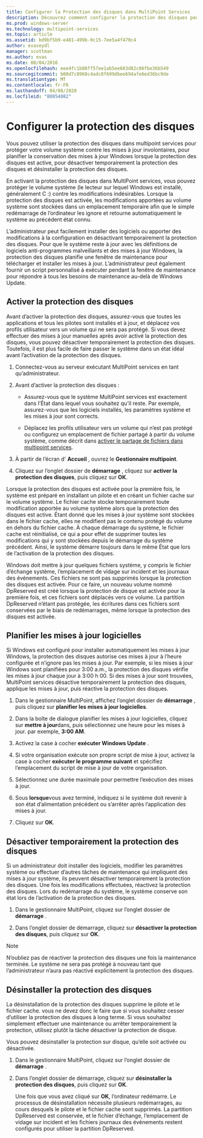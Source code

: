 ```yaml
---
title: Configurer la Protection des disques dans MultiPoint Services
description: Découvrez comment configurer la protection des disques pour MultiPoint services
ms.prod: windows-server
ms.technology: multipoint-services
ms.topic: article
ms.assetid: bd9bf5b9-e481-499b-9c15-7ee5a4f470c4
author: evaseydl
manager: scottman
ms.author: evas
ms.date: 08/04/2016
ms.openlocfilehash: eee4fc1b80ff57ee1ab5ee683d82c06fbe36b549
ms.sourcegitcommit: b00d7c8968c4adc8f699dbee694afe6ed36bc9de
ms.translationtype: MT
ms.contentlocale: fr-FR
ms.lasthandoff: 04/08/2020
ms.locfileid: "80854082"
---
```

# <a name="configure-disk-protection"></a>Configurer la protection des disques
Vous pouvez utiliser la protection des disques dans multipoint services pour protéger votre volume système contre les mises à jour involontaires, pour planifier la conservation des mises à jour Windows lorsque la protection des disques est active, pour désactiver temporairement la protection des disques et désinstaller la protection des disques.  
  
En activant la protection des disques dans MultiPoint services, vous pouvez protéger le volume système (le lecteur sur lequel Windows est installé, généralement C :) contre les modifications indésirables. Lorsque la protection des disques est activée, les modifications apportées au volume système sont stockées dans un emplacement temporaire afin que le simple redémarrage de l’ordinateur les ignore et retourne automatiquement le système au précédent état connu.  
  
L’administrateur peut facilement installer des logiciels ou apporter des modifications à la configuration en désactivant temporairement la protection des disques. Pour que le système reste à jour avec les définitions de logiciels anti-programmes malveillants et des mises à jour Windows, la protection des disques planifie une fenêtre de maintenance pour télécharger et installer les mises à jour. L’administrateur peut également fournir un script personnalisé à exécuter pendant la fenêtre de maintenance pour répondre à tous les besoins de maintenance au-delà de Windows Update.  
  
## <a name="enable-disk-protection"></a>Activer la protection des disques  
Avant d’activer la protection des disques, assurez-vous que toutes les applications et tous les pilotes sont installés et à jour, et déplacez vos profils utilisateur vers un volume qui ne sera pas protégé. Si vous devez effectuer des mises à jour manuelles après avoir activé la protection des disques, vous pouvez désactiver temporairement la protection des disques. Toutefois, il est plus facile de faire passer le système dans un état idéal avant l’activation de la protection des disques.  
  
 
1.  Connectez-vous au serveur exécutant MultiPoint services en tant qu’administrateur.  
  
2.  Avant d’activer la protection des disques :  
  
    -   Assurez-vous que le système MultiPoint services est exactement dans l’État dans lequel vous souhaitez qu’il reste. Par exemple, assurez-vous que les logiciels installés, les paramètres système et les mises à jour sont corrects.  
  
    -   Déplacez les profils utilisateur vers un volume qui n’est pas protégé ou configurez un emplacement de fichier partagé à partir du volume système, comme décrit dans [activer le partage de fichiers dans multipoint services](Enable-file-sharing-in-MultiPoint-services.md).  
  
3.  À partir de l’écran d' **Accueil** , ouvrez le **Gestionnaire multipoint**.  
  
4.  Cliquez sur l’onglet dossier de **démarrage** , cliquez sur **activer la protection des disques**, puis cliquez sur **OK**.  
  
Lorsque la protection des disques est activée pour la première fois, le système est préparé en installant un pilote et en créant un fichier cache sur le volume système. Le fichier cache stocke temporairement toute modification apportée au volume système alors que la protection des disques est active. Étant donné que les mises à jour système sont stockées dans le fichier cache, elles ne modifient pas le contenu protégé du volume en dehors du fichier cache. À chaque démarrage du système, le fichier cache est réinitialisé, ce qui a pour effet de supprimer toutes les modifications qui y sont stockées depuis le démarrage du système précédent. Ainsi, le système démarre toujours dans le même État que lors de l’activation de la protection des disques.  
  
Windows doit mettre à jour quelques fichiers système, y compris le fichier d’échange système, l’emplacement de vidage sur incident et les journaux des événements. Ces fichiers ne sont pas supprimés lorsque la protection des disques est activée. Pour ce faire, un nouveau volume nommé DpReserved est créé lorsque la protection de disque est activée pour la première fois, et ces fichiers sont déplacés vers ce volume. La partition DpReserved n’étant pas protégée, les écritures dans ces fichiers sont conservées par le biais de redémarrages, même lorsque la protection des disques est activée.  
  
## <a name="schedule-software-updates"></a>Planifier les mises à jour logicielles  
Si Windows est configuré pour installer automatiquement les mises à jour Windows, la protection des disques autorise ces mises à jour à l’heure configurée et n’ignore pas les mises à jour. Par exemple, si les mises à jour Windows sont planifiées pour 3:00 a.m., la protection des disques vérifie les mises à jour chaque jour à 3:00 h 00. Si des mises à jour sont trouvées, MultiPoint services désactive temporairement la protection des disques, applique les mises à jour, puis réactive la protection des disques.  
   
1.  Dans le gestionnaire MultiPoint, affichez l’onglet dossier de **démarrage** , puis cliquez sur **planifier les mises à jour logicielles**.  
  
2.  Dans la boîte de dialogue planifier les mises à jour logicielles, cliquez sur **mettre à jour**dans, puis sélectionnez une heure pour les mises à jour. par exemple, **3:00 AM**.  
  
3.  Activez la case à cocher **exécuter Windows Update** .  
  
4.  Si votre organisation exécute son propre script de mise à jour, activez la case à cocher **exécuter le programme suivant** et spécifiez l’emplacement du script de mise à jour de votre organisation.  
  
5.  Sélectionnez une durée maximale pour permettre l’exécution des mises à jour.  
  
6.  Sous **lorsque**vous avez terminé, indiquez si le système doit revenir à son état d’alimentation précédent ou s’arrêter après l’application des mises à jour.  
  
7.  Cliquez sur **OK**.  
  
## <a name="temporarily-disable-disk-protection"></a>Désactiver temporairement la protection des disques  
Si un administrateur doit installer des logiciels, modifier les paramètres système ou effectuer d’autres tâches de maintenance qui impliquent des mises à jour système, ils peuvent désactiver temporairement la protection des disques. Une fois les modifications effectuées, réactivez la protection des disques. Lors du redémarrage du système, le système conserve son état lors de l’activation de la protection des disques.  
    
1.  Dans le gestionnaire MultiPoint, cliquez sur l’onglet dossier de **démarrage** .  
  
2.  Dans l’onglet dossier de démarrage, cliquez sur **désactiver la protection des disques**, puis cliquez sur **OK**.  
  
> [!NOTE]  
> N’oubliez pas de réactiver la protection des disques une fois la maintenance terminée. Le système ne sera pas protégé à nouveau tant que l’administrateur n’aura pas réactivé explicitement la protection des disques.  
  
## <a name="uninstall-disk-protection"></a>Désinstaller la protection des disques  
La désinstallation de la protection des disques supprime le pilote et le fichier cache. vous ne devez donc le faire que si vous souhaitez cesser d’utiliser la protection des disques à long terme. Si vous souhaitez simplement effectuer une maintenance ou arrêter temporairement la protection, utilisez plutôt la tâche désactiver la protection de disque.  
  
Vous pouvez désinstaller la protection sur disque, qu’elle soit activée ou désactivée.  
   
1.  Dans le gestionnaire MultiPoint, cliquez sur l’onglet dossier de **démarrage** .  
  
2.  Dans l’onglet dossier de démarrage, cliquez sur **désinstaller la protection des disques**, puis cliquez sur **OK**.  
  
    Une fois que vous avez cliqué sur **OK**, l’ordinateur redémarre. Le processus de désinstallation nécessite plusieurs redémarrages, au cours desquels le pilote et le fichier cache sont supprimés. La partition DpReserved est conservée, et le fichier d’échange, l’emplacement de vidage sur incident et les fichiers journaux des événements restent configurés pour utiliser la partition DpReserved.